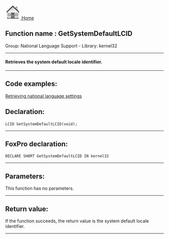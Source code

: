 [<img src="../../images/home.png"> Home ](https://github.com/VFPX/Win32API)  

## Function name : GetSystemDefaultLCID
Group: National Language Support - Library: kernel32    
***  


#### Retrieves the system default locale identifier.
***  


## Code examples:
[Retrieving national language settings](../../samples/sample_077.md)  

## Declaration:
```foxpro  
LCID GetSystemDefaultLCID(void);  
```  
***  


## FoxPro declaration:
```foxpro  
DECLARE SHORT GetSystemDefaultLCID IN kernel32  
```  
***  


## Parameters:
This function has no parameters.  
***  


## Return value:
If the function succeeds, the return value is the system default locale identifier.  
***  

